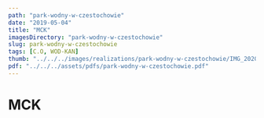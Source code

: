 ```yaml
---
path: "park-wodny-w-czestochowie"
date: "2019-05-04"
title: "MCK"
imagesDirectory: "park-wodny-w-czestochowie"
slug: park-wodny-w-czestochowie
tags: [C.O, WOD-KAN]
thumb: "../../../images/realizations/park-wodny-w-czestochowie/IMG_20201016_085755-600x400.jpg"
pdf: "../../../assets/pdfs/park-wodny-w-czestochowie.pdf"
---
```


# MCK
